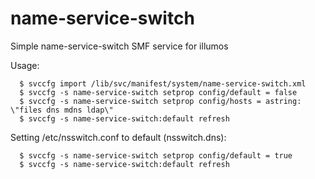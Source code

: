 # name-service-switch
Simple name-service-switch SMF service for illumos

Usage: 
     
     
      $ svccfg import /lib/svc/manifest/system/name-service-switch.xml
      $ svccfg -s name-service-switch setprop config/default = false
      $ svccfg -s name-service-switch setprop config/hosts = astring: \"files dns mdns ldap\"
      $ svccfg -s name-service-switch:default refresh
      
Setting /etc/nsswitch.conf to default (nsswitch.dns):


      $ svccfg -s name-service-switch setprop config/default = true
      $ svccfg -s name-service-switch:default refresh
      
